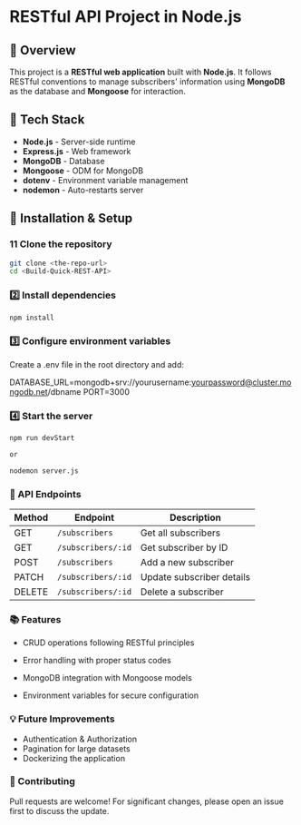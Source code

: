 # RESTful API Project in Node.js

## 📌 Overview
This project is a **RESTful web application** built with **Node.js**. It follows RESTful conventions to manage subscribers' information using **MongoDB** as the database and **Mongoose** for interaction.

## 🔧 Tech Stack
- **Node.js** - Server-side runtime  
- **Express.js** - Web framework  
- **MongoDB** - Database  
- **Mongoose** - ODM for MongoDB  
- **dotenv** - Environment variable management  
- **nodemon** - Auto-restarts server  

## 🚀 Installation & Setup
### 1️1 Clone the repository
```sh
git clone <the-repo-url>
cd <Build-Quick-REST-API>
```
### 2️⃣ Install dependencies
```sh
npm install
```
### 3️⃣ Configure environment variables
Create a .env file in the root directory and add:

DATABASE_URL=mongodb+srv://yourusername:yourpassword@cluster.mongodb.net/dbname
PORT=3000

### 4️⃣ Start the server
```sh
npm run devStart

or

nodemon server.js

```

### 📌 API Endpoints
| Method | Endpoint | Description |
|--------|---------|-------------|
| GET    | `/subscribers` | Get all subscribers |
| GET    | `/subscribers/:id` | Get subscriber by ID |
| POST   | `/subscribers` | Add a new subscriber |
| PATCH  | `/subscribers/:id` | Update subscriber details |
| DELETE | `/subscribers/:id` | Delete a subscriber |

### 📚 Features
* CRUD operations following RESTful principles

* Error handling with proper status codes

* MongoDB integration with Mongoose models

* Environment variables for secure configuration

### 💡 Future Improvements
* Authentication & Authorization
* Pagination for large datasets
* Dockerizing the application

### 🤝 Contributing
Pull requests are welcome! For significant changes, please open an issue first to discuss the update.